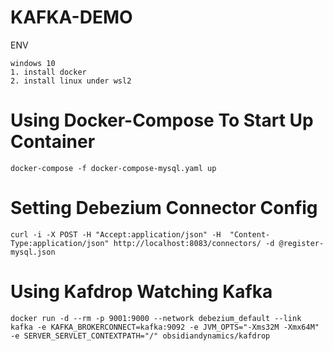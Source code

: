 # KAFKA-DEMO
ENV
```
windows 10 
1. install docker
2. install linux under wsl2
```

# Using Docker-Compose To Start Up Container
```
docker-compose -f docker-compose-mysql.yaml up
```
# Setting Debezium Connector Config
```
curl -i -X POST -H "Accept:application/json" -H  "Content-Type:application/json" http://localhost:8083/connectors/ -d @register-mysql.json
```

# Using Kafdrop Watching Kafka
```
docker run -d --rm -p 9001:9000 --network debezium_default --link kafka -e KAFKA_BROKERCONNECT=kafka:9092 -e JVM_OPTS="-Xms32M -Xmx64M" -e SERVER_SERVLET_CONTEXTPATH="/" obsidiandynamics/kafdrop
```
